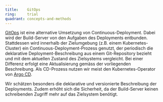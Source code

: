 ```yaml
---
title:    GitOps  
ring:     trial  
quadrant: concepts-and-methods
---
```


[GitOps][gitops] ist eine alternative Umsetzung von Continuous-Deployment. Dabei wird der Build-Server von den Aufgaben des Deployments entbunden. Stattdessen wird innerhalb der Zielumgebung (z.B. einem Kubernetes-Cluster) ein Continuous-Deployment-Prozess genutzt, der periodisch die deklarative Deployment-Beschreibung aus einem Git-Repository bezieht und mit dem aktuellen Zustand des Zielsystems vergleicht. Bei einer Differenz erfolgt eine Aktualisierung gemäss der vorliegenden Beschreibung. Als CD-Prozess nutzen wir meist den Kubernetes-Operator von [Argo CD][argocd].

Wir schätzen besonders die deklarative und versionierte Beschreibung der Deployments. Zudem erhöht sich die Sicherheit, da der Build-Server keinen schreibenden Zugriff mehr auf das Zielsystem benötigt.

[gitops]: https://www.redhat.com/en/topics/devops/what-is-gitops
[argocd]: /tools/argo-cd
